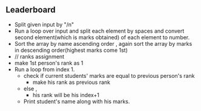 ## Leaderboard

- Split given input by "/n"
- Run a loop over input and split each element by spaces and convert second element(which is marks obtained) of each element to number.
- Sort the array by name ascending order , again sort the array by marks  in descending order(highest marks come 1st)
- // ranks assignment
- make 1st person's rank as 1
- Run a loop from index 1.
  - check if current students' marks are equal to previous person's rank
    -  make his rank as previous rank
  - else ,
    - his rank will be his index+1
  - Print student's name along with his marks.
